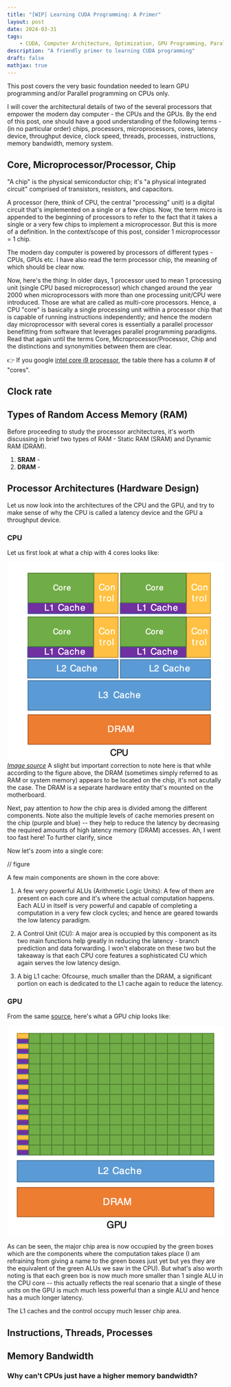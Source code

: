 ```yaml
---
title: "[WIP] Learning CUDA Programming: A Primer"
layout: post
date: 2024-03-31
tags:
    - CUDA, Computer Architecture, Optimization, GPU Programming, Parallel Processing
description: "A friendly primer to learning CUDA programming"
draft: false
mathjax: true
---
```


This post covers the very basic foundation needed to learn GPU programming and/or Parallel programming on CPUs only.

I will cover the architectural details of two of the several processors that empower the modern day computer - the CPUs and the GPUs.
By the end of this post, one should have a good understanding of the following terms - (in no particular order) chips, processors, microprocessors, cores, latency device, throughput device, clock speed, threads, processes, instructions, memory bandwidth, memory system.

## Core, Microprocessor/Processor, Chip
"A chip" is the physical semiconductor chip; it's "a physical integrated circuit" comprised of transistors, resistors, and capacitors.


A processor (here, think of CPU, the central "processing" unit) is a digital circuit that's implemented on a single or a few chips. Now, the term micro is appended to the beginning of processors to refer to the fact that it takes a single or a very few chips to implement a microprocessor. But this is more of a definition. In the context/scope of this post, consider 1 microprocessor = 1 chip.

The modern day computer is powered by processors of different types - CPUs, GPUs etc. I have also read the term processor chip, the meaning of which should be clear now.

Now, here's the thing: In older days, 1 processor used to mean 1 processing unit (single CPU based microprocessor) which changed around the year 2000 when microprocessors with more than one processing unit/CPU were introduced. Those are what are called as multi-core processors. Hence, a CPU "core" is basically a single processing unit within a processor chip that is capable of running instructions independently; and hence the modern day microprocessor with several cores is essentially a parallel processor benefitting from software that leverages parallel programming paradigms. Read that again until the terms Core, Microprocessor/Processor, Chip and the distinctions and synonymities between them are clear.

👉 If you google [intel core i9 processor](https://www.intel.com/content/www/us/en/products/details/processors/core/i9/products.html), the table there has a column # of "cores".

## Clock rate

## Types of Random Access Memory (RAM)
Before proceeding to study the processor architectures, it's worth discussing in brief two types of RAM - Static RAM (SRAM) and Dynamic RAM (DRAM).

1. **SRAM** - 
2. **DRAM** - 

## Processor Architectures (Hardware Design)
Let us now look into the architectures of the CPU and the GPU, and try to make sense of why the CPU is called a latency device and the GPU a throughput device.

### CPU
Let us first look at what a chip with 4 cores looks like:

![A CPU chip](cpu-chip.png#center)
*[Image source](https://cvw.cac.cornell.edu/gpu-architecture/gpu-characteristics/design)*
A slight but important correction to note here is that while according to the figure above, the DRAM (sometimes simply referred to as RAM or system memory) appears to be located on the chip, it's not acutally the case. The DRAM is a separate hardware entity that's mounted on the motherboard.

Next, pay attention to *how* the chip area is divided among the different components.  Note also the multiple levels of cache memories present on the chip (purple and blue) -- they help to reduce the latency by decreasing the required amounts of high latency memory (DRAM) accesses. Ah, I went too fast here! To further clarify, since 


Now let's zoom into a single core:

// figure

A few main components are shown in the core above:
1. A few very powerful ALUs (Arithmetic Logic Units): A few of them are present on each core and it's where the actual computation happens. Each ALU in itself is very powerful and capable of completing a computation in a very few clock cycles; and hence are geared towards the low latency paradigm.

2. A Control Unit (CU): A major area is occupied by this component as its two main functions help greatly in reducing the latency - branch prediction and data forwarding. I won't elaborate on these two but the takeaway is that each CPU core features a sophisticated CU which again serves the low latency design.

3. A big L1 cache: Ofcourse, much smaller than the DRAM, a significant portion on each is dedicated to the L1 cache again to reduce the latency.

### GPU
From the same [source](https://cvw.cac.cornell.edu/gpu-architecture/gpu-characteristics/design), here's what a GPU chip looks like:

![A GPU chip](gpu-chip.png#center)

As can be seen, the major chip area is now occupied by the green boxes which are the components where the computation takes place (I am refraining from giving a name to the green boxes just yet but yes they are the equivalent of the green ALUs we saw in the CPU). But what's also worth noting is that each green box is now much more smaller than 1 single ALU in the CPU core -- this actually reflects the real scenario that a single of these units on the GPU is much much less powerful than a single ALU and hence has a much longer latency.

The L1 caches and the control occupy much lesser chip area.




## Instructions, Threads, Processes

## Memory Bandwidth

### Why can't CPUs just have a higher memory bandwidth?


